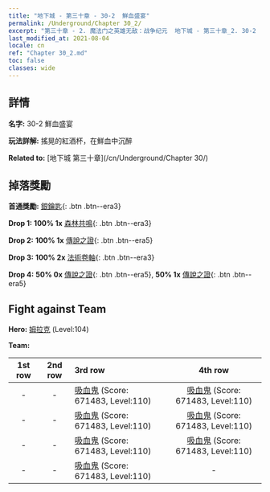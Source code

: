 ```yaml
---
title: "地下城 - 第三十章 - 30-2  鮮血盛宴"
permalink: /Underground/Chapter 30_2/
excerpt: "第三十章 - 2. 魔法门之英雄无敌：战争纪元  地下城 - 第三十章_2. 30-2  鮮血盛宴"
last_modified_at: 2021-08-04
locale: cn
ref: "Chapter 30_2.md"
toc: false
classes: wide
---
```


## 詳情

 **名字:** 30-2  鮮血盛宴

 **玩法詳解:**       搖晃的紅酒杯，在鮮血中沉醉

 **Related to:** [地下城 第三十章](/cn/Underground/Chapter 30/)

## 掉落獎勵

 **首通獎勵:** [銀鑰匙](/cn/Items/con_693/){: .btn .btn--era3}

 **Drop 1:** **100% 1x** [森林共鳴](/cn/Items/her_465/){: .btn .btn--era3}

 **Drop 2:** **100% 1x** [傳說之證](/cn/Items/mat_102/){: .btn .btn--era5}

 **Drop 3:** **100% 2x** [法術卷軸](/cn/Items/con_694/){: .btn .btn--era3}

 **Drop 4:** **50% 0x** [傳說之證](/cn/Items/mat_102/){: .btn .btn--era5}, **50% 1x** [傳說之證](/cn/Items/mat_102/){: .btn .btn--era5}


## Fight against Team
 **Hero:** [姆拉克](/cn/heroes/Mullich/) (Level:104)

 **Team:**


  | 1st row | 2nd row | 3rd row | 4th row |
  |:----:|:----:|:----|:----:|
  | - | - | [吸血鬼](/cn/units/Vampire/) (Score: 671483, Level:110)  | [吸血鬼](/cn/units/Vampire/) (Score: 671483, Level:110)  |
  | - | - | [吸血鬼](/cn/units/Vampire/) (Score: 671483, Level:110)  | [吸血鬼](/cn/units/Vampire/) (Score: 671483, Level:110)  |
  | - | - | [吸血鬼](/cn/units/Vampire/) (Score: 671483, Level:110)  | [吸血鬼](/cn/units/Vampire/) (Score: 671483, Level:110)  |
  | - | - | [吸血鬼](/cn/units/Vampire/) (Score: 671483, Level:110)  | - |


